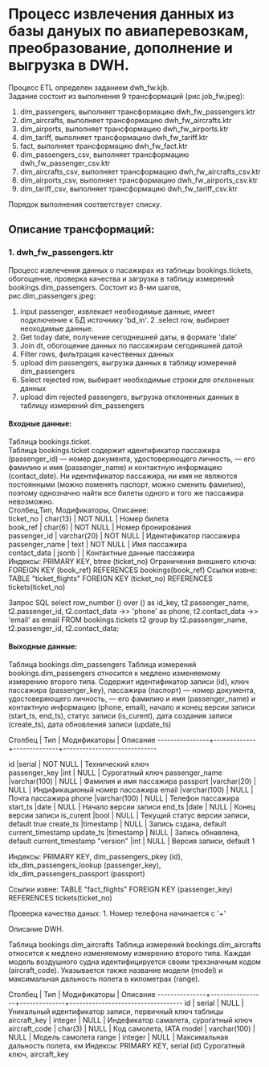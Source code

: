 # Процесс извлечения данных из базы данyых по авиаперевозкам, преобразование, дополнение и выгрузка в DWH.

Процесс ETL определен заданием dwh_fw.kjb. <br/>
Задание состоит из выполнения 9 трансформаций (рис.job_fw.jpeg): <br/>
1.	dim_passengers, выполняет трансформацию dwh_fw_passengers.ktr
2.	dim_aircrafts, выполняет трансформацию dwh_fw_aircrafts.ktr
3.	dim_airports, выполняет трансформацию dwh_fw_airports.ktr
4.	dim_tariff, выполняет трансформацию dwh_fw_tariff.ktr
5.	fact, выполняет трансформацию dwh_fw_fact.ktr
6.	dim_passengers_csv, выполняет трансформацию dwh_fw_passenger_csv.ktr
7.	dim_aircrafts_csv, выполняет трансформацию dwh_fw_aircrafts_csv.ktr
8.	dim_airports_csv, выполняет трансформацию dwh_fw_airports_csv.ktr
9.	dim_tariff_csv, выполняет трансформацию dwh_fw_tariff_csv.ktr

Порядок выполнения соответствует списку.

## Описание трансформаций:

### 1. dwh_fw_passengers.ktr
Процесс извлечения данных о пасажирах из таблицы bookings.tickets, обогощение, проверка качества и загрузка в таблицу измерений bookings.dim_passengers.
Состоит из 8-ми шагов, рис.dim_passengers.jpeg:
1.	input passenger, извлекает необходимые данные, имеет подключение к БД источнику 'bd_in'.
2	.select row, выбирает неоходимые данные.
3.	Get today date, получение сегоднешней даты, в формате 'date'
4.	Join dt, обогощение данных по пассажирам сегодняшней датой
5.	Filter rows, фильтрация качественых данных
6.	upload dim passengers, выгрузка данных в таблицу измерений dim_passengers
7.	Select rejected row, выбирает необходимые строки для отклоненых данных
8.	upload dim rejected passengers, выгрузка отклоненых данных в таблицу измерений dim_passengers

#### Входные данные:

Таблица bookings.ticket. <br/>
Таблица bookings.ticket содержит идентификатор пассажира (passenger_id) — номер документа,
удостоверяющего личность, — его фамилию и имя (passenger_name) и контактную
информацию (contact_date).
Ни идентификатор пассажира, ни имя не являются постоянными (можно поменять паспорт,
можно сменить фамилию), поэтому однозначно найти все билеты одного и того же пассажира
невозможно. <br/>
 Столбец,Тип, Модификаторы, Описание:<br/>
 ticket_no      | char(13)    | NOT NULL     | Номер билета<br/>
 book_ref       | char(6)     | NOT NULL     | Номер бронирования<br/>
 passenger_id   | varchar(20) | NOT NULL     | Идентификатор пассажира<br/>
 passenger_name | text        | NOT NULL     | Имя пассажира<br/>
 contact_data   | jsonb       |              | Контактные данные пассажира<br/>
Индексы:
 PRIMARY KEY, btree (ticket_no)
Ограничения внешнего ключа:
 FOREIGN KEY (book_ref) REFERENCES bookings(book_ref)
Ссылки извне:
 TABLE "ticket_flights" FOREIGN KEY (ticket_no) REFERENCES tickets(ticket_no)

 Запрос SQL 
select row_number () over () as id_key,
t2.passenger_name,
t2.passenger_id,
t2.contact_data ->> 'phone' as phone,
t2.contact_data ->> 'email' as email
FROM bookings.tickets t2 
group by t2.passenger_name, t2.passenger_id, t2.contact_data;

#### Выходные данные:
 
 Таблица bookings.dim_passengers
Таблица измерений bookings.dim_passengers относится к медлено изменяемому измерению второго типа.
Содержит идентификатор записи (id), ключ пассажира (passenger_key), пассажира (паспорт) — номер документа,
удостоверяющего личность, — его фамилию и имя (passenger_name) и контактную
информацию (phone, email), начало и конец версии записи (start_ts, end_ts), статус записи (is_curent),
дата создания записи (create_ts), дата обновления записи (update_ts)

 Столбец        | Тип         | Модификаторы | Описание
----------------+-------------+--------------+-----------------------------

id              |serial       | NOT NULL     | Технический ключ    
passenger_key   |int          | NULL         | Cурогатный ключ
passenger_name  |varchar(100) | NULL         | Фамилия и имя пассажира
passport        |varchar(20)  | NULL         | Индификационый номер пассажира
email           |varchar(100) | NULL         | Почта пассажира
phone           |varchar(100) | NULL         | Телефон пассажира
start_ts        |date         | NULL         | Начало версии записи
end_ts          |date         | NULL         | Конец версии записи
is_curent       |bool         | NULL         | Текущий статус версии записи, default true
create_ts       |timestamp    | NULL         | Запись сздана, default current_timestamp
update_ts       |timestamp    | NULL         | Запись обнавлена, default current_timestamp
"version"       |int          | NULL         | Версия записи, default 1 

Индексы:
 PRIMARY KEY, dim_passengers_pkey (id),
 idx_dim_passengers_lookup (passenger_key),
 idx_dim_passengers_passport (passport)

Ссылки извне:
 TABLE "fact_flights" FOREIGN KEY (passenger_key) REFERENCES tickets(ticket_no)


Проверка качества даных:
	1. Номер телефона начинается с '+'













Описание DWH.

Таблица bookings.dim_aircrafts
Таблица измерений bookings.dim_aircrafts относится к медлено изменяемому измерению второго типа. 
Каждая модель воздушного судна идентифицируется своим трехзначным кодом
(aircraft_code). Указывается также название модели (model) и максимальная дальность полета
в километрах (range). 

 Столбец       | Тип             | Модификаторы | Описание
---------------+-----------------+--------------+-----------------------------------
 id            | serial          | NULL         | Уникальный идентификатор записи, первичный ключ таблицы
 aircraft_key  | integer         | NULL         | Индефикатор самалета, сурогатный ключ
 aircraft_code | char(3)         | NULL         | Код самолета, IATA
 model         | varchar(100)    | NULL         | Модель самолета
 range         | integer         | NULL         | Максимальная дальность полета, км
Индексы:
 PRIMARY KEY, serial (id)
 Сурогатный ключ, aircraft_key
